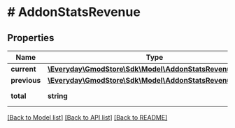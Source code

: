 # # AddonStatsRevenue

## Properties

Name | Type | Description | Notes
------------ | ------------- | ------------- | -------------
**current** | [**\Everyday\GmodStore\Sdk\Model\AddonStatsRevenueCurrent**](AddonStatsRevenueCurrent.md) |  | [optional]
**previous** | [**\Everyday\GmodStore\Sdk\Model\AddonStatsRevenueCurrent**](AddonStatsRevenueCurrent.md) |  | [optional]
**total** | **string** |  | [optional] [readonly]

[[Back to Model list]](../../README.md#models) [[Back to API list]](../../README.md#endpoints) [[Back to README]](../../README.md)
